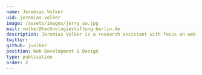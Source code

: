 ```yaml
---
name: Jeremias Volker
uid: jeremias-volker
image: /assets/images/jerry_sw.jpg
mail: volker@technologiestiftung-berlin.de
description: Jeremias Volker is a research assistant with focus on web development and design at the Technology Foundation Berlin.
twitter:
github: jvolker
position: Web Development & Design
type: publication
order: 2
---
```

